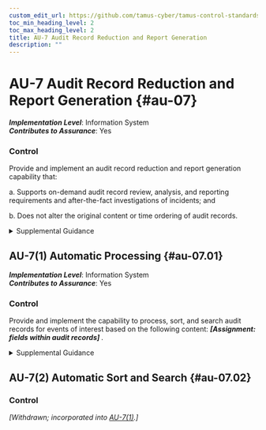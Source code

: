 ```yaml
---
custom_edit_url: https://github.com/tamus-cyber/tamus-control-standards/tree/main/content/tamus.edu/TAMUS_profile.yaml
toc_min_heading_level: 2
toc_max_heading_level: 2
title: AU-7 Audit Record Reduction and Report Generation
description: ""
---
```


# AU-7 Audit Record Reduction and Report Generation {#au-07}

_**Implementation Level**_: Information System\
_**Contributes to Assurance**_: Yes

### Control

Provide and implement an audit record reduction and report generation capability that:

a. Supports on-demand audit record review, analysis, and reporting requirements and after-the-fact investigations of incidents; and

b. Does not alter the original content or time ordering of audit records.


<details><summary>Supplemental Guidance</summary>Audit record reduction is a process that manipulates collected audit log information and organizes it into a summary format that is more meaningful to analysts. Audit record reduction and report generation capabilities do not always emanate from the same system or from the same organizational entities that conduct audit logging activities. The audit record reduction capability includes modern data mining techniques with advanced data filters to identify anomalous behavior in audit records. The report generation capability provided by the system can generate customizable reports. Time ordering of audit records can be an issue if the granularity of the timestamp in the record is insufficient.</details>


## AU-7(1) Automatic Processing {#au-07.01}

_**Implementation Level**_: Information System\
_**Contributes to Assurance**_: Yes

### Control

Provide and implement the capability to process, sort, and search audit records for events of interest based on the following content: <strong title="au-07.01_odp"> <em>[Assignment: fields within audit records]</em> </strong>.


<details><summary>Supplemental Guidance</summary>Events of interest can be identified by the content of audit records, including system resources involved, information objects accessed, identities of individuals, event types, event locations, event dates and times, Internet Protocol addresses involved, or event success or failure. Organizations may define event criteria to any degree of granularity required, such as locations selectable by a general networking location or by specific system component.</details>


## AU-7(2) Automatic Sort and Search {#au-07.02}

### Control

<em>[Withdrawn; incorporated into [AU-7(1)](/catalog/au/au-07#au-07.01).]</em>


